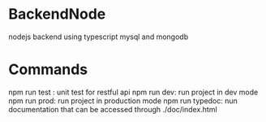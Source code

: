 # BackendNode
nodejs backend using typescript mysql and mongodb

# Commands
npm run test : unit test  for restful api
npm run dev: run project in dev mode
npm run prod: run project in production mode
npm run typedoc: nun documentation that can be accessed through ./doc/index.html
